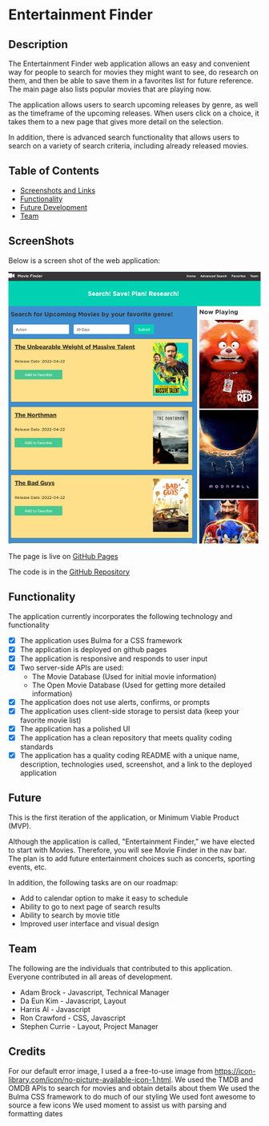 # Entertainment Finder

## Description

The Entertainment Finder web application allows an easy and convenient way for people to search for movies they might want to see, do research on them, and then be able to save them in a favorites list for future reference.  The main page also lists popular movies that are playing now.

The application allows users to search upcoming releases by genre, as well as the timeframe of the upcoming releases.  When users click on a choice, it takes them to a new page that gives more detail on the selection.

In addition, there is advanced search functionality that allows users to search on a variety of search criteria, including already released movies.

## Table of Contents

- [Screenshots and Links](#screenshots)
- [Functionality](#functionality)
- [Future Development](#future)
- [Team](#team)

## ScreenShots

Below is a screen shot of the web application:

![Entertainment Finder](./assets/images/entertainmentfinderscreen.png)

The page is live on [GitHub Pages](https://stephencurrie.github.io/entertainment-finder/)

The code is in the [GitHub Repository](https://github.com/stephencurrie/entertainment-finder)

## Functionality

The application currently incorporates the following technology and functionality

- [x] The application uses Bulma for a CSS framework
- [x] The application is deployed on github pages
- [x] The application is responsive and responds to user input
- [x] Two server-side APIs are used:
    - The Movie Database (Used for initial movie information)
    - The Open Movie Database (Used for getting more detailed information)
- [x] The application does not use alerts, confirms, or prompts
- [x] The application uses client-side storage to persist data (keep your favorite movie list)
- [x] The application has a polished UI
- [x] The application has a clean repository that meets quality coding standards
- [x] The application has a quality coding README with a unique name, description, technologies used, screenshot, and a link to the deployed application

## Future

This is the first iteration of the application, or Minimum Viable Product (MVP).

Although the application is called, "Entertainment Finder," we have elected to start with Movies.   Therefore, you will see Movie Finder in the nav bar.  The plan is to add future entertainment choices such as concerts, sporting events, etc.

In addition, the following tasks are on our roadmap:

- Add to calendar option to make it easy to schedule
- Ability to go to next page of search results
- Ability to search by movie title
- Improved user interface and visual design


## Team

The following are the individuals that contributed to this application.  Everyone contributed in all areas of development.

- Adam Brock - Javascript, Technical Manager
- Da Eun Kim - Javascript, Layout
- Harris Al - Javascript
- Ron Crawford - CSS, Javascript
- Stephen Currie - Layout, Project Manager

## Credits

For our default error image, I used a a free-to-use image from https://icon-library.com/icon/no-picture-available-icon-1.html.
We used the TMDB and OMDB APIs to search for movies and obtain details about them
We used the Bulma CSS framework to do much of our styling
We used font awesome to source a few icons
We used moment to assist us with parsing and formatting dates